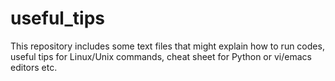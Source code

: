 # useful_tips

This repository includes some text files that might explain how to run codes,
useful tips for Linux/Unix commands, cheat sheet for Python or vi/emacs editors etc.
